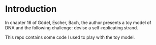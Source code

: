 # Introduction

In chapter 16 of Gödel, Escher, Bach, the author presents a toy model of DNA and the following challenge:
devise a self-replicating strand.

This repo contains some code I used to play with the toy model.
